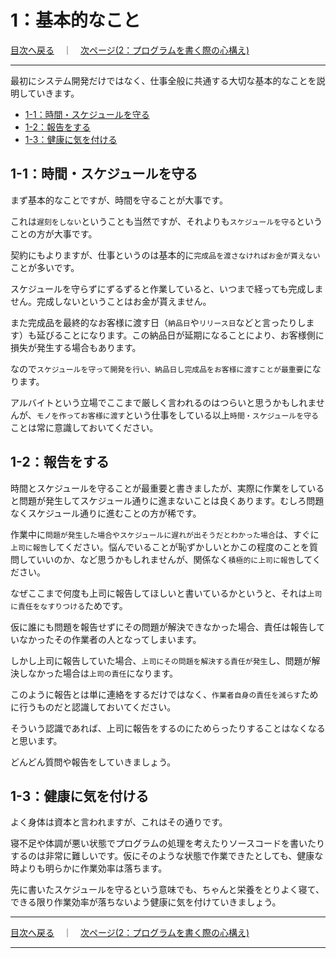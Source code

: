 # 1：基本的なこと

[目次へ戻る](./index.md)　｜　[次ページ(2：プログラムを書く際の心構え)](./2-01.md)
- - -

最初にシステム開発だけではなく、仕事全般に共通する大切な基本的なことを説明していきます。

- [1-1：時間・スケジュールを守る](#1-1時間・スケジュールを守る)
- [1-2：報告をする](#1-2報告をする)
- [1-3：健康に気を付ける](#1-3健康に気を付ける)

## 1-1：時間・スケジュールを守る

まず基本的なことですが、時間を守ることが大事です。

これは`遅刻をしない`ということも当然ですが、それよりも`スケジュールを守る`ということの方が大事です。

契約にもよりますが、仕事というのは基本的に`完成品を渡さなければお金が貰えない`ことが多いです。

スケジュールを守らずにずるずると作業していると、いつまで経っても完成しません。完成しないということはお金が貰えません。

また完成品を最終的なお客様に渡す日（`納品日`や`リリース日`などと言ったりします）も延びることになります。この納品日が延期になることにより、お客様側に損失が発生する場合もあります。

なので`スケジュールを守って開発を行い、納品日し完成品をお客様に渡すことが最重要`になります。

アルバイトという立場でここまで厳しく言われるのはつらいと思うかもしれませんが、`モノを作ってお客様に渡す`という仕事をしている以上`時間・スケジュールを守る`ことは常に意識しておいてください。

## 1-2：報告をする

時間とスケジュールを守ることが最重要と書きましたが、実際に作業をしていると問題が発生してスケジュール通りに進まないことは良くあります。むしろ問題なくスケジュール通りに進むことの方が稀です。

作業中に`問題が発生した場合やスケジュールに遅れが出そうだとわかった場合`は、すぐに`上司に報告`してください。悩んでいることが恥ずかしいとかこの程度のことを質問していいのか、など思うかもしれませんが、関係なく`積極的に上司に報告`してください。

なぜここまで何度も上司に報告してほしいと書いているかというと、それは`上司に責任をなすりつける`ためです。

仮に誰にも問題を報告せずにその問題が解決できなかった場合、責任は報告していなかったその作業者の人となってしまいます。

しかし上司に報告していた場合、`上司にその問題を解決する責任が発生`し、問題が解決しなかった場合は`上司の責任`になります。

このように報告とは単に連絡をするだけではなく、`作業者自身の責任を減らす`ために行うものだと認識しておいてください。

そういう認識であれば、上司に報告をするのにためらったりすることはなくなると思います。

どんどん質問や報告をしていきましょう。

## 1-3：健康に気を付ける

よく身体は資本と言われますが、これはその通りです。

寝不足や体調が悪い状態でプログラムの処理を考えたりソースコードを書いたりするのは非常に難しいです。仮にそのような状態で作業できたとしても、健康な時よりも明らかに作業効率は落ちます。

先に書いたスケジュールを守るという意味でも、ちゃんと栄養をとりよく寝て、できる限り作業効率が落ちないよう健康に気を付けていきましょう。

- - -
[目次へ戻る](../index.md)　｜　[次ページ(2：プログラムを書く際の心構え)](./2-01.md)
- - -